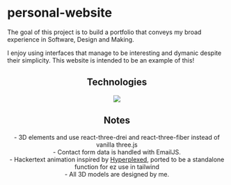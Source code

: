 # personal-website

The goal of this project is to build a portfolio that conveys my broad experience in Software, Design and Making.

I enjoy using interfaces that manage to be interesting and dymanic despite their simplicity. This website is intended to be an example of this!

<div align="center">
<h2> Technologies </h2>
<a href="https://skillicons.dev">
    <img src="https://skillicons.dev/icons?i=ts,react,tailwind,threejs,vite,git&theme=light" />
  </a>
</div> 

<div align="center">
<h2> Notes </h2>
- 3D elements and use react-three-drei and react-three-fiber instead of vanilla three.js <br />
- Contact form data is handled with EmailJS. <br />
- Hackertext animation inspired by <a href="https://youtu.be/W5oawMJaXbU">Hyperplexed</a>, ported to be a standalone function for ez use in tailwind<br />
- All 3D models are designed by me. <br />
</div>
